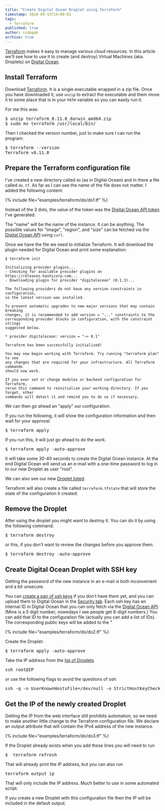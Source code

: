 ```yaml
---
title: "Create Digital Ocean Droplet using Terraform"
timestamp: 2018-09-15T14:00:01
tags:
  - Terraform
published: true
author: szabgab
archive: true
---
```



[Terraform](https://www.terraform.io/) makes it easy to manage various cloud resources. In this article we'll see how to use it to create (and destroy) Virtual Machines (aka. Droplets) on [Digital Ocean](/digitalocean).



## Install Terraform

Download [Terraform](https://www.terraform.io/). It is a single executable wrapped in a zip file.
Once you have downloaded it, use `unzip` to extract the executable and them move it to some place that
is in your `PATH` variable so you can easily run it.

For me this was:

<pre>
$ unzip terraform_0.11.8_darwin_amd64.zip
$ sudo mv terraform /usr/local/bin/
</pre>

Then I checked the version number, just to make sure I can run the program:

<pre>
$ terraform --version
Terraform v0.11.8
</pre>

## Prepare the Terraform configuration file

I've created a new directory called `do` (as in Digital Ocean) and in there a file called `do.tf`.
As far as I can see the name of the file does not matter. I added the following content:

{% include file="examples/terraform/do/do1.tf" %}

Instead of the 3 dots, the value of the token was the [Digital Ocean API token](/digital-ocean-api) I've generated.

The "name" will be the name of the instance. It can be anything.
The possible values for "image", "region", and "size" can be fetched via the [Digital Ocean API](/digital-ocean-api) using `curl`.

Once we have the file we need to initialize Terraform. It will download the plugin needed for Digital Ocean and
print some explanation:

```
$ terraform init

Initializing provider plugins...
- Checking for available provider plugins on https://releases.hashicorp.com...
- Downloading plugin for provider "digitalocean" (0.1.3)...

The following providers do not have any version constraints in configuration,
so the latest version was installed.

To prevent automatic upgrades to new major versions that may contain breaking
changes, it is recommended to add version = "..." constraints to the
corresponding provider blocks in configuration, with the constraint strings
suggested below.

* provider.digitalocean: version = "~> 0.1"

Terraform has been successfully initialized!

You may now begin working with Terraform. Try running "terraform plan" to see
any changes that are required for your infrastructure. All Terraform commands
should now work.

If you ever set or change modules or backend configuration for Terraform,
rerun this command to reinitialize your working directory. If you forget, other
commands will detect it and remind you to do so if necessary.
```

We can then go ahead an "apply" our configuration.

If you run the following, it will show the configuration information and then wait for your approval.

<pre>
$ terraform apply
</pre>

If you run this, it will just go ahead to do the work.

<pre>
$ terraform apply -auto-approve
</pre>

It will take some 30-40 seconds to create the Digital Ocean instance.
At the end Digital Ocean will send us an e-mail with a one-time password to log in to our new
Droplet as user "root".

We can also see our new [Droplet listed](https://cloud.digitalocean.com/droplets).

Terraform will also create a file called `terraform.tfstate` that will store the state of
the configuration it created.

## Remove the Droplet

After using the droplet you might want to destroy it. You can do it by using the following command:

<pre>
$ terraform destroy
</pre>

or this, if you don't want to review the changes before you approve them.

<pre>
$ terraform destroy -auto-approve
</pre>

## Create Digital Ocean Droplet with SSH key

Getting the password of the new instance in an e-mail is both inconvenient and a bit unsecure.

You can [create a pair of ssh keys](/generate-and-deploy-ssh-private-public-keypair)
if you don't have them yet, and you can upload them to Digital Ocean in the [Security tab](https://cloud.digitalocean.com/account/security). Each ssh key has an internal ID in Digital Ocean that you can only fetch via the
[Digital Ocean API](/digital-ocean-api). (Mine is a 5 digit number, nowedays I see people get 8-digit numbers.)
You can add that ID to the configuration file (actually you can add a list of IDs). The corresponding public keys will be added to the "

{% include file="examples/terraform/do/do2.tf" %}

Create the Droplet:

<pre>
$ terraform apply -auto-approve
</pre>

Take the IP address from the [list of Droplets](https://cloud.digitalocean.com/droplets/)

<pre>
ssh root@IP
</pre>

or use the following flags to avoid the questions of ssh:

<pre>
ssh -q -o UserKnownHostsFile=/dev/null -o StrictHostKeyChecking=n  root@IP
</pre>

## Get the IP of the newly created Droplet

Getting the IP from the web interface still prohibits automation, so we need to make another little change to the Terraform configuration file. We declare an output attribute that will contain the IPv4 address of the new instance.

{% include file="examples/terraform/do/do3.tf" %}

If the Droplet already exists when you add these lines you will need to run

<pre>
$  terraform refresh
</pre>

That will already print the IP address, but you can also run

<pre>
terraform output ip
</pre>

That will only include the IP address. Much better to use in some automated script.

If you create a new Droplet with this configuration file then the IP will be included in the default output.


